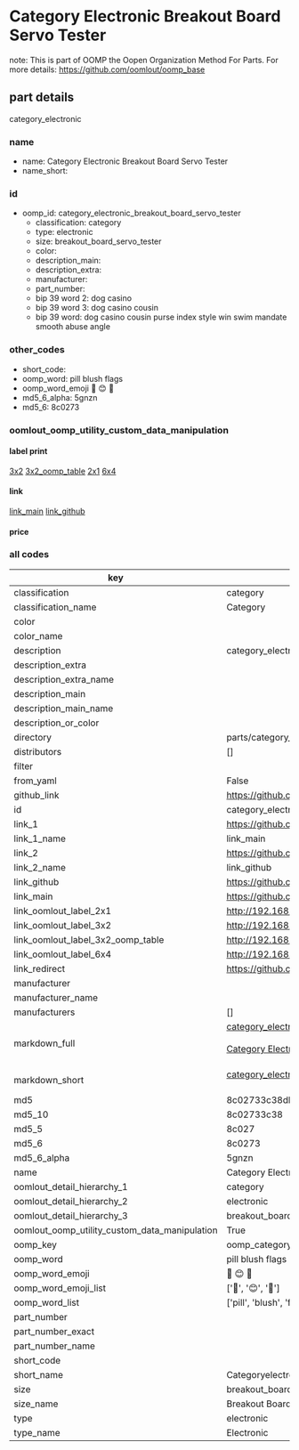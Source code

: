 # Category Electronic Breakout Board Servo Tester  

note: This is part of OOMP the Oopen Organization Method For Parts. For more details: https://github.com/oomlout/oomp_base

##  part details
  



category_electronic



### name
* name: Category Electronic Breakout Board Servo Tester
* name_short: 
### id
* oomp_id: category_electronic_breakout_board_servo_tester
  * classification: category
  * type: electronic
  * size: breakout_board_servo_tester
  * color: 
  * description_main: 
  * description_extra: 
  * manufacturer: 
  * part_number: 
  * bip 39 word 2: dog casino
  * bip 39 word 3: dog casino cousin
  * bip 39 word: dog casino cousin purse index style win swim mandate smooth abuse angle

### other_codes
* short_code: 
* oomp_word: pill blush flags
* oomp_word_emoji :pill: :blush: :flags:
* md5_6_alpha: 5gnzn
* md5_6: 8c0273






### oomlout_oomp_utility_custom_data_manipulation
#### label print
[3x2](http://192.168.1.245:1112/?label=oomp%205gnzn)
[3x2_oomp_table](http://192.168.1.108:1112/?label=oomp%205gnzn)
[2x1](http://192.168.1.242:1112/?label=oomp%205gnzn)
[6x4](http://192.168.1.55:1112/?label=oomp%205gnzn)    

#### link

[link_main](https://github.com/oomlout/oomlout_oomp_version_1_messy/tree/main/parts/category_electronic_breakout_board_servo_tester) [link_github](https://github.com/oomlout/oomlout_oomp_version_1_messy/tree/main/parts/category_electronic_breakout_board_servo_tester)                             

#### price







### all codes 
| key | value |  
| --- | --- |  
| classification | category |  
| classification_name | Category |  
| color |  |  
| color_name |  |  
| description | category_electronic |  
| description_extra |  |  
| description_extra_name |  |  
| description_main |  |  
| description_main_name |  |  
| description_or_color |   |  
| directory | parts/category_electronic_breakout_board_servo_tester |  
| distributors | [] |  
| filter |  |  
| from_yaml | False |  
| github_link | https://github.com/oomlout/oomlout_oomp_part_src/tree/main/parts/category_electronic_breakout_board_servo_tester |  
| id | category_electronic_breakout_board_servo_tester |  
| link_1 | https://github.com/oomlout/oomlout_oomp_version_1_messy/tree/main/parts/category_electronic_breakout_board_servo_tester |  
| link_1_name | link_main |  
| link_2 | https://github.com/oomlout/oomlout_oomp_version_1_messy/tree/main/parts/category_electronic_breakout_board_servo_tester |  
| link_2_name | link_github |  
| link_github | https://github.com/oomlout/oomlout_oomp_version_1_messy/tree/main/parts/category_electronic_breakout_board_servo_tester |  
| link_main | https://github.com/oomlout/oomlout_oomp_version_1_messy/tree/main/parts/category_electronic_breakout_board_servo_tester |  
| link_oomlout_label_2x1 | http://192.168.1.242:1112/?label=oomp%205gnzn |  
| link_oomlout_label_3x2 | http://192.168.1.245:1112/?label=oomp%205gnzn |  
| link_oomlout_label_3x2_oomp_table | http://192.168.1.108:1112/?label=oomp%205gnzn |  
| link_oomlout_label_6x4 | http://192.168.1.55:1112/?label=oomp%205gnzn |  
| link_redirect | https://github.com/oomlout/oomlout_oomp_version_1_messy/tree/main/parts/category_electronic_breakout_board_servo_tester |  
| manufacturer |  |  
| manufacturer_name |  |  
| manufacturers | [] |  
| markdown_full | [category_electronic_breakout_board_servo_tester](none)<br>[](none)<br>[Category Electronic Breakout Board Servo Tester](none)<br><br> |  
| markdown_short | [category_electronic_breakout_board_servo_tester](none)<br><br> |  
| md5 | 8c02733c38dbff6b5f396ae862c8da04 |  
| md5_10 | 8c02733c38 |  
| md5_5 | 8c027 |  
| md5_6 | 8c0273 |  
| md5_6_alpha | 5gnzn |  
| name | Category Electronic Breakout Board Servo Tester |  
| oomlout_detail_hierarchy_1 | category |  
| oomlout_detail_hierarchy_2 | electronic |  
| oomlout_detail_hierarchy_3 | breakout_board_servo_tester |  
| oomlout_oomp_utility_custom_data_manipulation | True |  
| oomp_key | oomp_category_electronic_breakout_board_servo_tester |  
| oomp_word | pill blush flags |  
| oomp_word_emoji | :pill: :blush: :flags: |  
| oomp_word_emoji_list | [':pill:', ':blush:', ':flags:'] |  
| oomp_word_list | ['pill', 'blush', 'flags'] |  
| part_number |  |  
| part_number_exact |  |  
| part_number_name |  |  
| short_code |  |  
| short_name | Categoryelectronic |  
| size | breakout_board_servo_tester |  
| size_name | Breakout Board Servo Tester |  
| type | electronic |  
| type_name | Electronic |  
